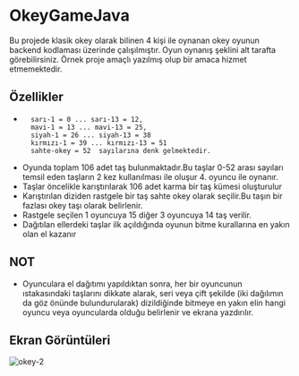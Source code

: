 # OkeyGameJava


Bu projede klasik okey olarak bilinen 4 kişi ile oynanan okey oyunun backend kodlaması üzerinde çalışılmıştır. Oyun oynanış şeklini alt tarafta görebilirsiniz. Örnek proje amaçlı yazılmış olup bir amaca hizmet etmemektedir.



## Özellikler

-       sarı-1 = 0 ... sarı-13 = 12,
        mavi-1 = 13 ... mavi-13 = 25,
        siyah-1 = 26 ... siyah-13 = 38
        kırmızı-1 = 39 ... kırmızı-13 = 51
        sahte-okey = 52  sayılarına denk gelmektedir.

- Oyunda toplam 106 adet taş bulunmaktadır.Bu taşlar 0-52 arası sayıları temsil
eden taşların 2 kez kullanılması ile oluşur 4. oyuncu ile oynanır.
- Taşlar öncelikle karıştırılarak 106 adet karma bir taş kümesi oluşturulur
- Karıştırılan diziden rastgele bir taş sahte okey olarak seçilir.Bu taşın bir fazlası okey taşı olarak belirlenir.
- Rastgele seçilen 1 oyuncuya 15 diğer 3 oyuncuya 14 taş verilir.
- Dağıtılan ellerdeki taşlar ilk açıldığında oyunun bitme kurallarına en yakın olan el kazanır



  
## NOT

- Oyunculara el dağıtımı yapıldıktan sonra, her bir oyuncunun ıstakasındaki taşlarını dikkate alarak, seri
veya çift şekilde (iki dağılımın da göz önünde bulundurularak) dizildiğinde bitmeye en yakın elin
hangi oyuncu veya oyuncularda olduğu belirlenir ve ekrana yazdırılır.

  
## Ekran Görüntüleri

![okey-2](https://user-images.githubusercontent.com/72404480/230800905-3f304ca0-499f-4218-9e22-74df76a6cf22.png)


  
